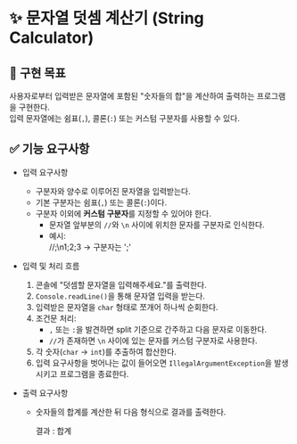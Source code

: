# ✨ 문자열 덧셈 계산기 (String Calculator)

## 📘 구현 목표
사용자로부터 입력받은 문자열에 포함된 "숫자들의 합"을 계산하여 출력하는 프로그램을 구현한다.  
입력 문자열에는 쉼표(`,`), 콜론(`:`) 또는 커스텀 구분자를 사용할 수 있다.


## ✅ 기능 요구사항

- 입력 요구사항
  - 구분자와 양수로 이루어진 문자열을 입력받는다.
  - 기본 구분자는 쉼표(`,`) 또는 콜론(`:`)이다.
  - 구분자 이외에 **커스텀 구분자**를 지정할 수 있어야 한다.
    - 문자열 앞부분의 `//`와 `\n` 사이에 위치한 문자를 구분자로 인식한다.
    - 예시:      
      //;\n1;2;3  → 구분자는 ';'
  

- 입력 및 처리 흐름
  1. 콘솔에 "덧셈할 문자열을 입력해주세요."를 출력한다.  
  2. `Console.readLine()`을 통해 문자열 입력을 받는다.  
  3. 입력받은 문자열을 `char` 형태로 쪼개어 하나씩 순회한다.
  4. 조건문 처리:
     - `,` 또는 `:`을 발견하면 split 기준으로 간주하고 다음 문자로 이동한다.
     - `//`가 존재하면 `\n` 사이에 있는 문자를 커스텀 구분자로 사용한다.
  5. 각 숫자(`char` → `int`)를 추출하여 합산한다.
  6. 입력 요구사항을 벗어나는 값이 들어오면 `IllegalArgumentException`을 발생시키고 프로그램을 종료한다.

- 출력 요구사항
  - 숫자들의 합계를 계산한 뒤 다음 형식으로 결과를 출력한다.
   
    결과 : 합계

